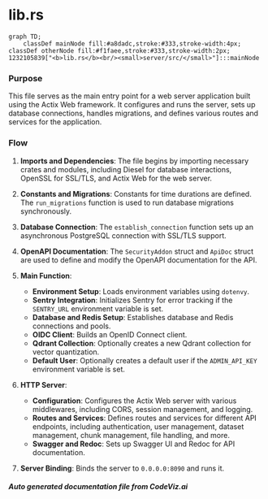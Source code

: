 # lib.rs

```mermaid
graph TD;
    classDef mainNode fill:#a8dadc,stroke:#333,stroke-width:4px;
classDef otherNode fill:#f1faee,stroke:#333,stroke-width:2px;
1232105839["<b>lib.rs</b><br/><small>server/src/</small>"]:::mainNode

```
### Purpose
This file serves as the main entry point for a web server application built using the Actix Web framework. It configures and runs the server, sets up database connections, handles migrations, and defines various routes and services for the application.

### Flow
1. **Imports and Dependencies**: The file begins by importing necessary crates and modules, including Diesel for database interactions, OpenSSL for SSL/TLS, and Actix Web for the web server.

2. **Constants and Migrations**: Constants for time durations are defined. The `run_migrations` function is used to run database migrations synchronously.

3. **Database Connection**: The `establish_connection` function sets up an asynchronous PostgreSQL connection with SSL/TLS support.

4. **OpenAPI Documentation**: The `SecurityAddon` struct and `ApiDoc` struct are used to define and modify the OpenAPI documentation for the API.

5. **Main Function**: 
    - **Environment Setup**: Loads environment variables using `dotenvy`.
    - **Sentry Integration**: Initializes Sentry for error tracking if the `SENTRY_URL` environment variable is set.
    - **Database and Redis Setup**: Establishes database and Redis connections and pools.
    - **OIDC Client**: Builds an OpenID Connect client.
    - **Qdrant Collection**: Optionally creates a new Qdrant collection for vector quantization.
    - **Default User**: Optionally creates a default user if the `ADMIN_API_KEY` environment variable is set.

6. **HTTP Server**: 
    - **Configuration**: Configures the Actix Web server with various middlewares, including CORS, session management, and logging.
    - **Routes and Services**: Defines routes and services for different API endpoints, including authentication, user management, dataset management, chunk management, file handling, and more.
    - **Swagger and Redoc**: Sets up Swagger UI and Redoc for API documentation.

7. **Server Binding**: Binds the server to `0.0.0.0:8090` and runs it.

##### Auto generated documentation file from CodeViz.ai
